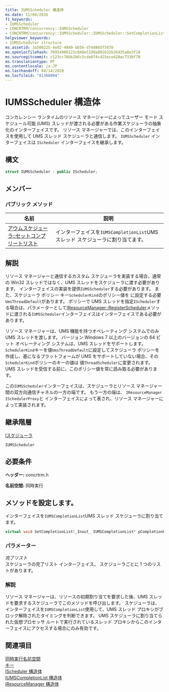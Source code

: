 ```yaml
---
title: IUMSScheduler 構造体
ms.date: 11/04/2016
f1_keywords:
- IUMSScheduler
- CONCRTRM/concurrency::IUMSScheduler
- CONCRTRM/concurrency::IUMSScheduler::IUMSScheduler::SetCompletionList
helpviewer_keywords:
- IUMSScheduler structure
ms.assetid: 3a500225-4e02-4849-bb56-d744865f5870
ms.openlocfilehash: 70954906122c048e5199a801632626d35a8e3f18
ms.sourcegitcommit: c123cc76bb2b6c5cde6f4c425ece420ac733bf70
ms.translationtype: MT
ms.contentlocale: ja-JP
ms.lasthandoff: 04/14/2020
ms.locfileid: "81368094"
---
```

# <a name="iumsscheduler-structure"></a>IUMSScheduler 構造体

コンカレンシー ランタイムのリソース マネージャーによってユーザー モード スケジュール可能 (UMS) スレッドが渡される必要がある作業スケジューラの抽象化のインターフェイスです。 リソース マネージャーでは、このインターフェイスを使用して UMS スレッド スケジューラと通信します。 `IUMSScheduler` インターフェイスは `IScheduler` インターフェイスを継承します。

## <a name="syntax"></a>構文

```cpp
struct IUMSScheduler : public IScheduler;
```

## <a name="members"></a>メンバー

### <a name="public-methods"></a>パブリック メソッド

|名前|説明|
|----------|-----------------|
|[アウムスケジューラ::セットコンプリートリスト](#setcompletionlist)|インターフェイスを`IUMSCompletionList`UMS スレッド スケジューラに割り当てます。|

## <a name="remarks"></a>解説

リソース マネージャーと通信するカスタム スケジューラを実装する場合、通常の Win32 スレッドではなく、UMS スレッドをスケジューラに渡す必要があります、 インターフェイスの実装を提供`IUMSScheduler`する必要があります。 また、スケジューラ ポリシー キー`SchedulerKind`のポリシー値を に設定する必要`UmsThreadDefault`があります。 ポリシーで UMS スレッドを指定`IScheduler`する場合は、パラメーターとして[IResourceManager::RegisterScheduler](iresourcemanager-structure.md#registerscheduler)メソッドに渡される`IUMSScheduler`インターフェイスはインターフェイスである必要があります。

リソース マネージャーは、UMS 機能を持つオペレーティング システムでのみ UMS スレッドを渡します。 バージョン Windows 7 以上のバージョンの 64 ビット オペレーティング システムは、UMS スレッドをサポートします。 `SchedulerKind`キーを値`UmsThreadDefault`に設定してスケジューラ ポリシーを作成し、基になるプラットフォームが UMS をサポートしていない場合、その`SchedulerKind`ポリシーのキーの値は 値`ThreadScheduler`に変更されます。 UMS スレッドを受信する前に、このポリシー値を常に読み取る必要があります。

この`IUMSScheduler`インターフェイスは、スケジューラとリソース マネージャー間の双方向通信チャネルの一方の端です。 もう一方の端は、 `IResourceManager` `ISchedulerProxy`と インターフェイスによって表され、リソース マネージャーによって実装されます。

## <a name="inheritance-hierarchy"></a>継承階層

[Iスケジューラ](ischeduler-structure.md)

`IUMSScheduler`

## <a name="requirements"></a>必要条件

**ヘッダー:** concrtrm.h

**名前空間:** 同時実行

## <a name="iumsschedulersetcompletionlist-method"></a><a name="setcompletionlist"></a>メソッドを設定します。

インターフェイスを`IUMSCompletionList`UMS スレッド スケジューラに割り当てます。

```cpp
virtual void SetCompletionList(_Inout_ IUMSCompletionList* pCompletionList) = 0;
```

### <a name="parameters"></a>パラメーター

*完了リスト*<br/>
スケジューラの完了リスト インターフェイス。 スケジューラごとに 1 つのリストがあります。

### <a name="remarks"></a>解説

リソース マネージャーは、リソースの初期割り当てを要求した後、UMS スレッドを要求するスケジューラでこのメソッドを呼び出します。 スケジューラは、インターフェイスを`IUMSCompletionList`使用して、UMS スレッド プロキシがブロック解除されたタイミングを判断できます。 UMS スケジューラに割り当てられた仮想プロセッサ ルートで実行されているスレッド プロキシからこのインターフェイスにアクセスする場合にのみ有効です。

## <a name="see-also"></a>関連項目

[同時実行名前空間](concurrency-namespace.md)<br/>
[キー](concurrency-namespace-enums.md)<br/>
[IScheduler 構造体](ischeduler-structure.md)<br/>
[IUMSCompletionList 構造体](iumscompletionlist-structure.md)<br/>
[IResourceManager 構造体](iresourcemanager-structure.md)
